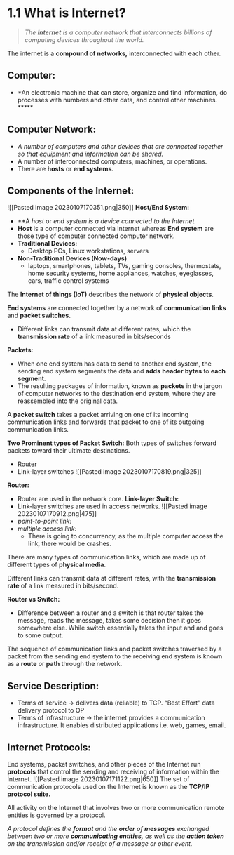 # 1.1 What is Internet?

>_The **Internet** is a computer network that interconnects billions of computing devices throughout the world._

The internet is a **compound of networks,** interconnected with each other.

## **Computer:**
- *An electronic machine that can store, organize and find information, do processes with numbers and other data, and control other machines. *****

## **Computer Network:**

- _A number of computers and other devices that are connected together so that equipment and information can be shared._
- A number of interconnected computers, machines, or operations.
- There are **hosts** or **end systems.**

## Components of the Internet:
![[Pasted image 20230107170351.png|350]]
**Host/End System:**
- **A _host_ or _end system is a device connected to the Internet._
- **Host** is a computer connected via Internet whereas **End system** are those type of computer connected computer network.
- **Traditional Devices:**
	- Desktop PCs, Linux workstations, servers
- **Non-Traditional Devices (Now-days)**
	- laptops, smartphones, tablets, TVs, gaming consoles, thermostats, home security systems, home appliances, watches, eyeglasses, cars, traffic control systems

The **Internet of things (IoT)** describes the network of **physical objects**.

**End systems** are connected together by a network of **communication links** and **packet switches.**
- Different links can transmit data at different rates, which the **transmission rate** of a link measured in bits/seconds

**Packets:**
- When one end system has data to send to another end system, the sending end system segments the data and **adds** **header** **bytes** to **each** **segment**.
- The resulting packages of information, known as **packets** in the jargon of computer networks to the destination end system, where they are reassembled into the original data.

A **packet switch** takes a packet arriving on one of its incoming communication links and forwards that packet to one of its outgoing communication links.

**Two Prominent types of Packet Switch:**
Both types of switches forward packets toward their ultimate destinations.
- Router
- Link-layer switches
![[Pasted image 20230107170819.png|325]]

**Router:**
- Router are used in the network core.
**Link-layer Switch:**
- Link-layer switches are used in access networks.
![[Pasted image 20230107170912.png|475]]
- *point-to-point link:*
- *multiple access link:*
    - There is going to concurrency, as the multiple computer access the link, there would be crashes.

There are many types of communication links, which are made up of different types of **physical media**.

Different links can transmit data at different rates, with the **transmission rate** of a link measured in bits/second.

**Router vs Switch:**
- Difference between a router and a switch is that router takes the message, reads the message, takes some decision then it goes somewhere else. While switch essentially takes the input and and goes to some output.

The sequence of communication links and packet switches traversed by a packet from the sending end system to the receiving end system is known as a **route** or **path** through the network.

## Service Description:
-   Terms of service → delivers data (reliable) to TCP.
    “Best Effort” data delivery protocol to OP
-   Terms of infrastructure → the internet provides a communication infrastructure. It enables distributed applications i.e. web, games, email.

## Internet Protocols:
End systems, packet switches, and other pieces of the Internet run **protocols** that control the sending and receiving of information within the Internet.
![[Pasted image 20230107171122.png|650]]
The set of communication protocols used on the Internet is known as the **TCP/IP protocol suite.**

All activity on the Internet that involves two or more communication remote entities is governed by a protocol.

_A protocol defines the **format** and the **order** of **messages** exchanged between two or more **communicating entities,** as well as the **action taken** on the transmission and/or receipt of a message or other event._